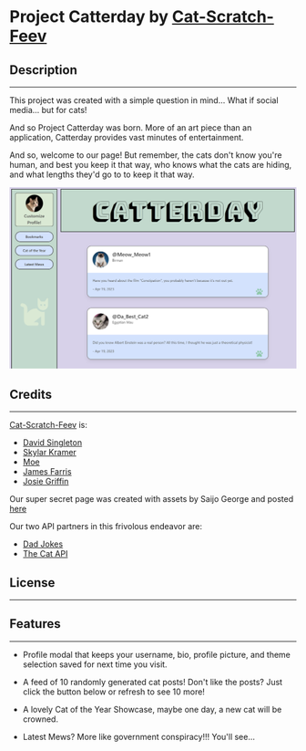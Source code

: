 # Project Catterday by [Cat-Scratch-Feev](https://github.com/Cat-Scratch-Feev)

## Description
---
This project was created with a simple question in mind... What if social media... but for cats!

And so Project Catterday was born. More of an art piece than an application, Catterday provides vast minutes of entertainment.

And so, welcome to our page! But remember, the cats don't know you're human, and best you keep it that way, who knows what the cats are hiding, and what lengths they'd go to to keep it that way.

![Screenshot](./assets/images/cat-scratch-feev.github.io_Catterday_index.html%20(1).png)

## Credits
---
[Cat-Scratch-Feev](https://github.com/Cat-Scratch-Feev) is:
- [David Singleton](https://github.com/dhs88103)
- [Skylar Kramer](https://github.com/XyrillaSC)
- [Moe](https://github.com/codere109)
- [James Farris](https://github.com/JamesxFarris)
- [Josie Griffin](https://github.com/josielynngriffin)

Our super secret page was created with assets by Saijo George and posted [here](https://codemyui.com/fallout-pip-boy-screen-in-css-and-html/)

Our two API partners in this frivolous endeavor are:
- [Dad Jokes](https://icanhazdadjoke.com/)
- [The Cat API](https://api.thecatapi.com/)


## License
---


## Features
---
- Profile modal that keeps your username, bio, profile picture, and theme selection saved for next time you visit.

- A feed of 10 randomly generated cat posts! Don't like the posts? Just click the button below or refresh to see 10 more!

- A lovely Cat of the Year Showcase, maybe one day, a new cat will be crowned.

- Latest Mews? More like government conspiracy!!! You'll see...
